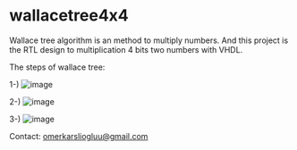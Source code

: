 # wallacetree4x4
Wallace tree algorithm is an method to multiply numbers. And this project is the RTL design to multiplication 4 bits two numbers with VHDL.

The steps of wallace tree:

1-)
![image](https://user-images.githubusercontent.com/67158049/169994647-ec6798f1-cb94-40c6-ad18-2fc41a04f42c.png)

2-)
![image](https://user-images.githubusercontent.com/67158049/169994724-ae110812-c19a-4ad2-879d-d1abce913dd6.png)

3-)
![image](https://user-images.githubusercontent.com/67158049/169994835-f30e7d4f-3ce4-43bf-bd99-e5604941215d.png)

Contact: omerkarsliogluu@gmail.com

